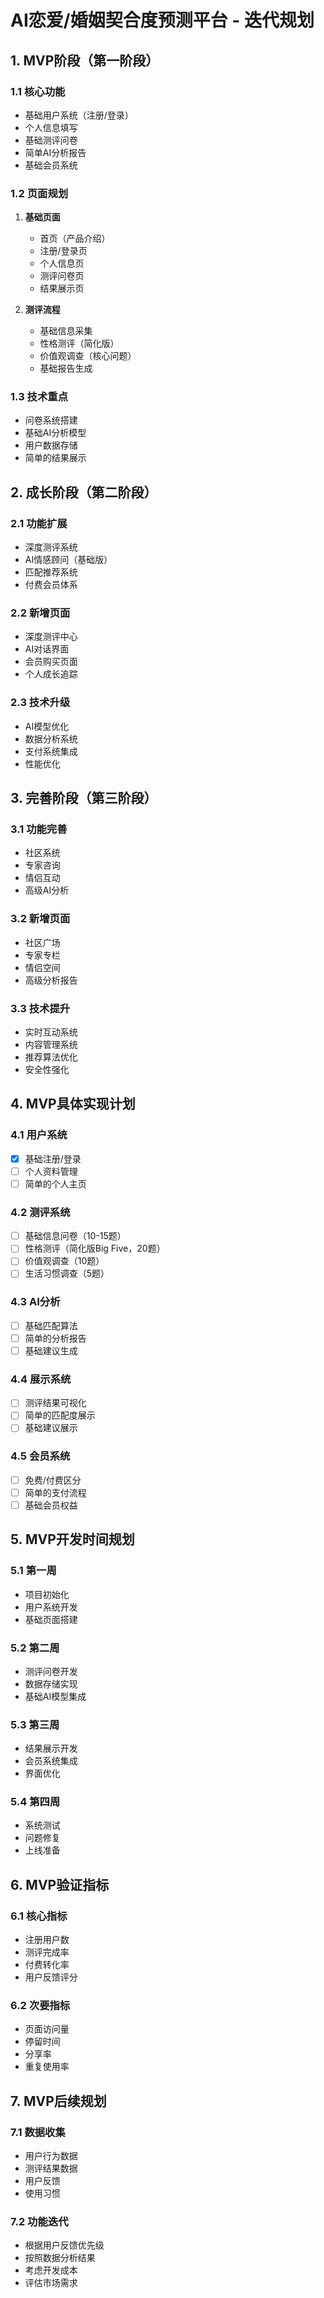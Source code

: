 # AI恋爱/婚姻契合度预测平台 - 迭代规划

## 1. MVP阶段（第一阶段）

### 1.1 核心功能
- 基础用户系统（注册/登录）
- 个人信息填写
- 基础测评问卷
- 简单AI分析报告
- 基础会员系统

### 1.2 页面规划
1. **基础页面**
   - 首页（产品介绍）
   - 注册/登录页
   - 个人信息页
   - 测评问卷页
   - 结果展示页

2. **测评流程**
   - 基础信息采集
   - 性格测评（简化版）
   - 价值观调查（核心问题）
   - 基础报告生成

### 1.3 技术重点
- 问卷系统搭建
- 基础AI分析模型
- 用户数据存储
- 简单的结果展示

## 2. 成长阶段（第二阶段）

### 2.1 功能扩展
- 深度测评系统
- AI情感顾问（基础版）
- 匹配推荐系统
- 付费会员体系

### 2.2 新增页面
- 深度测评中心
- AI对话界面
- 会员购买页面
- 个人成长追踪

### 2.3 技术升级
- AI模型优化
- 数据分析系统
- 支付系统集成
- 性能优化

## 3. 完善阶段（第三阶段）

### 3.1 功能完善
- 社区系统
- 专家咨询
- 情侣互动
- 高级AI分析

### 3.2 新增页面
- 社区广场
- 专家专栏
- 情侣空间
- 高级分析报告

### 3.3 技术提升
- 实时互动系统
- 内容管理系统
- 推荐算法优化
- 安全性强化

## 4. MVP具体实现计划

### 4.1 用户系统
- [x] 基础注册/登录
- [ ] 个人资料管理
- [ ] 简单的个人主页

### 4.2 测评系统
- [ ] 基础信息问卷（10-15题）
- [ ] 性格测评（简化版Big Five，20题）
- [ ] 价值观调查（10题）
- [ ] 生活习惯调查（5题）

### 4.3 AI分析
- [ ] 基础匹配算法
- [ ] 简单的分析报告
- [ ] 基础建议生成

### 4.4 展示系统
- [ ] 测评结果可视化
- [ ] 简单的匹配度展示
- [ ] 基础建议展示

### 4.5 会员系统
- [ ] 免费/付费区分
- [ ] 简单的支付流程
- [ ] 基础会员权益

## 5. MVP开发时间规划

### 5.1 第一周
- 项目初始化
- 用户系统开发
- 基础页面搭建

### 5.2 第二周
- 测评问卷开发
- 数据存储实现
- 基础AI模型集成

### 5.3 第三周
- 结果展示开发
- 会员系统集成
- 界面优化

### 5.4 第四周
- 系统测试
- 问题修复
- 上线准备

## 6. MVP验证指标

### 6.1 核心指标
- 注册用户数
- 测评完成率
- 付费转化率
- 用户反馈评分

### 6.2 次要指标
- 页面访问量
- 停留时间
- 分享率
- 重复使用率

## 7. MVP后续规划

### 7.1 数据收集
- 用户行为数据
- 测评结果数据
- 用户反馈
- 使用习惯

### 7.2 功能迭代
- 根据用户反馈优先级
- 按照数据分析结果
- 考虑开发成本
- 评估市场需求 